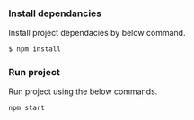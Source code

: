 ### Install dependancies

Install project dependacies by below command.

```bash
$ npm install
```

### Run project

Run project using the below commands.

```bash
npm start
```
